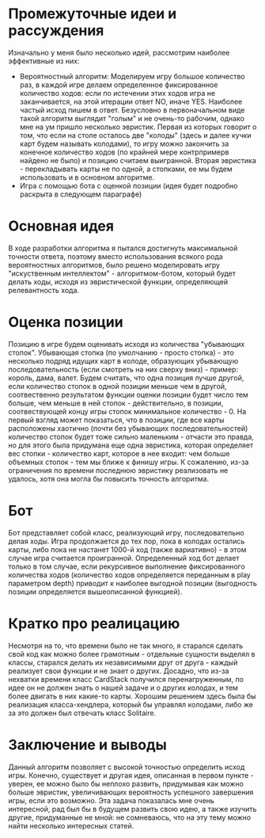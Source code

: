 # Промежуточные идеи и рассуждения
Изначально у меня было несколько идей, рассмотрим наиболее эффективные из них:
* Вероятностный алгоритм:
        Моделируем игру большое количество раз, в каждой игре делаем определенное фиксированное количество ходов: если по истечении этих ходов игра не заканчивается, на этой итерации ответ NO, иначе YES. Наиболее частый исход пишем в ответ. Безусловно в первоначальном виде такой алгоритм выглядит "голым" и не очень-то рабочим, однако мне на ум пришло несколько эвристик. Первая из которых говорит о том, что если на столе осталось две "колоды" (здесь и далее кучки карт будем называть колодами), то игру можно закончить за конечное количество ходов (по крайней мере контрпримерв найдено не было) и позицию считаем выигранной. Вторая эвристика - перекладывать карты не по одной, а стопками, ее мы будем использовать и в основном алгоритме.
* Игра с помощью бота с оценкой позиции (идея будет подробно раскрыта в следующем параграфе)

# Основная идея
В ходе разработки алгоритма я пытался достигнуть максимальной точности ответа, поэтому вместо использования всякого рода вероятностных алгоритмов, было решено моделировать игру "искуственным интеллектом" - алгоритмом-ботом, который будет делать ходы, исходя из эвристической функции, определяющей релевантность хода.

# Оценка позиции
Позицию в игре будем оценивать исходя из количества "убывающих cтопок". Убывающая стопка (по умолчанию - просто стопка) - это несколько подряд идущих карт в колоде, образующих убывающую последовательность (если смотреть на них сверху вниз) - пример: король, дама, валет. Будем считать, что одна позиция лучше другой, если количество стопок в одной позиции меньше чем в другой, соотвественно результатом функции оценки позиции будет число тем больше, чем меньше в ней стопок - действительно, в позиции, соотвествующей концу игры стопок минимальное количество - 0. На первый взгляд может показаться, что в позиции, где все карты расположены хаотично (почти без убывающих последовательностей) количество стопок будет тоже сильно маленьким - отчасти это правда, но для этого была придумана еще одна эвристика, которая определяет вес стопки - количество карт, которое в нее входит: чем больше объемных стопок - тем мы ближе к финишу игры.
К сожалению, из-за ограничения по времени последнюю эвристику реализовать не удалось, хотя она могла бы повысить точность алгоритма.

# Бот
Бот представляет собой класс, реализующий игру, последовательно делая ходы. Игра продолжается до тех пор, пока в колодах остались карты, либо пока не настанет 1000-й ход (также вариативно) - в этом случае игра считается проигранной. Определенный ход бот делает только в том случае, если рекурсивное выполнение фиксированного количества ходов (количество ходов определяется переданным в play параметром depth) приводит к наиболее выгодной позиции (выгодность позиции определяется вышеописанной функцией).

# Кратко про реалицацию
Несмотря на то, что времени было не так много, я старался сделать свой код как можно более грамотным - отдельные сущности выделял в классы, старался делать их независимыми друг от друга - каждый реализует свои функции и не знает о других. Досадно, что из-за нехватки времени класс CardStack получился перенагруженным, по идее он не должен знать о нашей задаче и о других колодах, и тем более двигать в них какие-то карты. Хорошим решением здесь была бы реализация класса-хендлера, который бы управлял колодами, либо же за это должен был отвечать класс Solitaire.

# Заключение и выводы
Данный алгоритм позволяет с высокой точностью определить исход игры. Конечно, существует и другая идея, описанная в первом пункте - уверен, ее можно было бы неплохо развить, придумывая как можно больше эвристик, увеличивающих вероятноcть успешного завершения игры, если это возможно. Эта задача показалась мне очень интересной, рад был бы в будущем развить свою идею, а также изучить другие, придуманные не мной: не сомневаюсь, что на эту тему можно найти несколько интересных статей.
